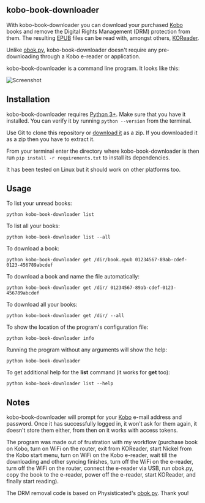 ## kobo-book-downloader

With kobo-book-downloader you can download your purchased [Kobo](https://www.kobo.com/) books and remove the Digital Rights Management (DRM) protection from them. The resulting [EPUB](https://en.wikipedia.org/wiki/EPUB) files can be read with, amongst others, [KOReader](https://github.com/koreader/koreader).

Unlike [obok.py](https://github.com/apprenticeharper/DeDRM_tools/blob/master/Other_Tools/Kobo/obok.py), kobo-book-downloader doesn't require any pre-downloading through a Kobo e-reader or application.

kobo-book-downloader is a command line program. It looks like this:

![Screenshot](https://raw.githubusercontent.com/TnS-hun/kobo-book-downloader/master/screenshot.png)

## Installation

kobo-book-downloader requires [Python 3+](https://www.python.org/). Make sure that you have it installed. You can verify it by running `python --version` from the terminal.

Use Git to clone this repository or [download it](https://github.com/TnS-hun/kobo-book-downloader/archive/master.zip) as a zip. If you downloaded it as a zip then you have to extract it.

From your terminal enter the directory where kobo-book-downloader is then run `pip install -r requirements.txt` to install its dependencies.

It has been tested on Linux but it should work on other platforms too.

## Usage

To list your unread books:
```
python kobo-book-downloader list
```
To list all your books:
```
python kobo-book-downloader list --all
```
To download a book:
```
python kobo-book-downloader get /dir/book.epub 01234567-89ab-cdef-0123-456789abcdef
```
To download a book and name the file automatically:
```
python kobo-book-downloader get /dir/ 01234567-89ab-cdef-0123-456789abcdef
```
To download all your books:
```
python kobo-book-downloader get /dir/ --all
```
To show the location of the program's configuration file:
```
python kobo-book-downloader info
```
Running the program without any arguments will show the help:
```
python kobo-book-downloader
```
To get additional help for the **list** command (it works for **get** too):
```
python kobo-book-downloader list --help
```

## Notes

kobo-book-downloader will prompt for your [Kobo](https://www.kobo.com/) e-mail address and password. Once it has successfully logged in, it won't ask for them again, it doesn't store them either, from then on it works with access tokens.

The program was made out of frustration with my workflow (purchase book on Kobo, turn on WiFi on the router, exit from KOReader, start Nickel from the Kobo start menu, turn on WiFi on the Kobo e-reader, wait till the downloading and other syncing finishes, turn off the WiFi on the e-reader, turn off the WiFi on the router, connect the e-reader via USB, run obok.py, copy the book to the e-reader, power off the e-reader, start KOReader, and finally start reading).

The DRM removal code is based on Physisticated's [obok.py](https://github.com/apprenticeharper/DeDRM_tools/blob/master/Other_Tools/Kobo/obok.py). Thank you!
